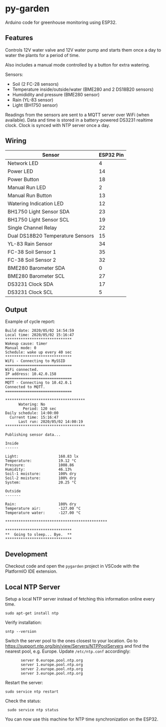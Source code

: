 py-garden
=========

Arduino code for greenhouse monitoring using ESP32.

## Features

Controls 12V water valve and 12V water pump and starts them once a day
to water the plants for a period of time.

Also includes a manual mode controlled by a button for extra watering.

Sensors:

 - Soil (2 FC-28 sensors)
 - Temperature inside/outside/water (BME280 and 2 DS18B20 sensors)
 - Humididity and pressure (BME280 sensor)
 - Rain (YL-83 sensor)
 - Light (BH1750 sensor)

Readings from the sensors are sent to a MQTT server over WiFi (when available).
Data and time is stored in a battery-powered DS3231 realtime clock. Clock is
synced with NTP server once a day.

## Wiring

| Sensor | ESP32 Pin |
| --- | --- |
| Network LED | 4 |
| Power LED | 14 |
| Power Button | 18 |
| Manual Run LED | 2 |
| Manual Run Button | 13 |
| Watering Indication LED | 12 |
| BH1750 Light Sensor SDA | 23 |
| BH1750 Light Sensor SCL | 19 |
| Single Channel Relay | 22 |
| Dual DS18B20 Temperature Sensors | 15 |
| YL-83 Rain Sensor | 34 |
| FC-38 Soil Sensor 1 | 35 |
| FC-38 Soil Sensor 2 | 32 |
| BME280 Barometer SDA | 0 |
| BME280 Barometer SCL | 27 |
| DS3231 Clock SDA | 17 |
| DS3231 Clock SCL | 5 |

## Output

Example of cycle report:

```
Build date: 2020/05/02 14:54:59
Local time: 2020/05/02 15:16:47
******************************
Wakeup cause: timer
Manual mode: 0
Schedule: wake up every 40 sec
******************************
WiFi - Connecting to MySSID
==============================
WiFi connected.
IP address: 10.42.0.158
==============================
MQTT - Connecting to 10.42.0.1
Connected to MQTT.
==============================

************************************
      Watering: No
        Period: 120 sec
Daily schedule: 14:00:00
  Current time: 15:16:47
      Last run: 2020/05/02 14:00:19
************************************

Publishing sensor data...

Inside
------

Light:                  160.83 lx
Temperature:            19.12 °C
Pressure:               1008.86
Humidity:               46.13%
Soil-1 moisture:        100% dry
Soil-2 moisture:        100% dry
System:                 20.25 °C

Outside
-------

Rain:                   100% dry
Temperature air:        -127.00 °C
Temperature water:      -127.00 °C

**********************************************

******************************
**  Going to sleep... Bye.  **
******************************
```

## Development

Checkout code and open the `pygarden` project in VSCode with the PlatformIO IDE extension.

## Local NTP Server

Setup a local NTP server instead of fetching this information online every time.

```console
sudo apt-get install ntp
```

Verify installation:

```console
sntp --version
```

Switch the server pool to the ones closest to your location. Go to
https://support.ntp.org/bin/view/Servers/NTPPoolServers and find the
nearest pool, e.g. Europe. Update `/etc/ntp.conf` accordingly:

```
	   server 0.europe.pool.ntp.org
	   server 1.europe.pool.ntp.org
	   server 2.europe.pool.ntp.org
	   server 3.europe.pool.ntp.org
```

Restart the server:

```console
sudo service ntp restart
```

Check the status:

```console
 sudo service ntp status
 ```

You can now use this machine for NTP time synchronization on the ESP32.